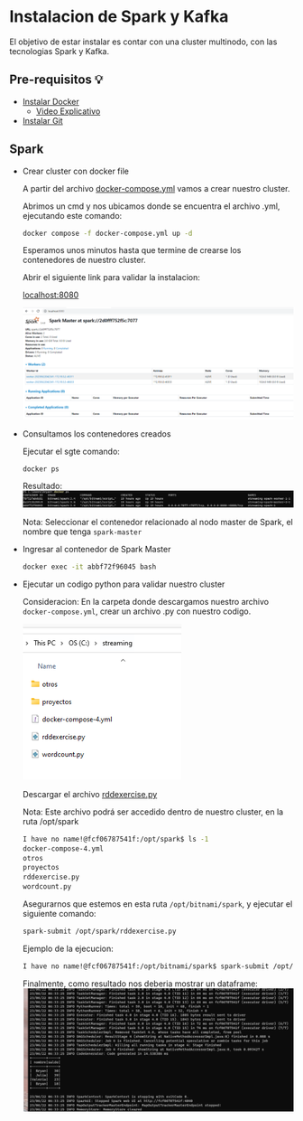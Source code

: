 # Instalacion de Spark y Kafka
El objetivo de estar instalar es contar con una cluster multinodo, con las tecnologias Spark y Kafka.

## Pre-requisitos 💡

* [Instalar Docker](https://www.docker.com/products/docker-desktop/)
  * [Video Explicativo](https://www.youtube.com/watch?v=ZO4KWQfUBBc )
* [Instalar Git](https://git-scm.com/downloads)

## Spark
* Crear cluster con docker file

    A partir del archivo [docker-compose.yml](https://github.com/bvivanco/streaming-docker/blob/main/docker-compose.yml) vamos a crear nuestro cluster.

    Abrimos un cmd y nos ubicamos donde se encuentra el archivo .yml, ejecutando este comando:

    ```bash
    docker compose -f docker-compose.yml up -d
    ```
    Esperamos unos minutos hasta que termine de crearse los contenedores de nuestro cluster.

    Abrir el siguiente link para validar la instalacion:

    [localhost:8080](http://localhost:8080/)

    ![Captura Spark](./images/capture_spark.png)

* Consultamos los contenedores creados

    Ejecutar el sgte comando:
    ```bash
    docker ps
    ```
    Resultado:
    ![Captura Lista Contenedores](./images/lista-contenedores.png)

    Nota: Seleccionar el contenedor relacionado al nodo master de Spark, el nombre que tenga `spark-master`

* Ingresar al contenedor de Spark Master
    ```bash
    docker exec -it abbf72f96045 bash
    ```

* Ejecutar un codigo python para validar nuestro cluster

    Consideracion: En la carpeta donde descargamos nuestro archivo `docker-compose.yml`, crear un archivo .py con nuestro codigo.

    ![Captura Archivos](./images/archivos.png)

    Descargar el archivo [rddexercise.py](https://github.com/bvivanco/streaming-docker/blob/main/rddexercise.py)

    Nota: Este archivo podrá ser accedido dentro de nuestro cluster, en la ruta /opt/spark

    ```bash
    I have no name!@fcf06787541f:/opt/spark$ ls -1
    docker-compose-4.yml
    otros
    proyectos
    rddexercise.py
    wordcount.py
    ```
    Asegurarnos que estemos en esta ruta `/opt/bitnami/spark`, y ejecutar el siguiente comando:
    ```bash
    spark-submit /opt/spark/rddexercise.py
    ```
    Ejemplo de la ejecucion:

    ```bash
    I have no name!@fcf06787541f:/opt/bitnami/spark$ spark-submit /opt/spark/rddexercise.py
    ```
    Finalmente, como resultado nos deberia mostrar un dataframe:
    ![Captura Resultado df](./images/resultado_df.png)